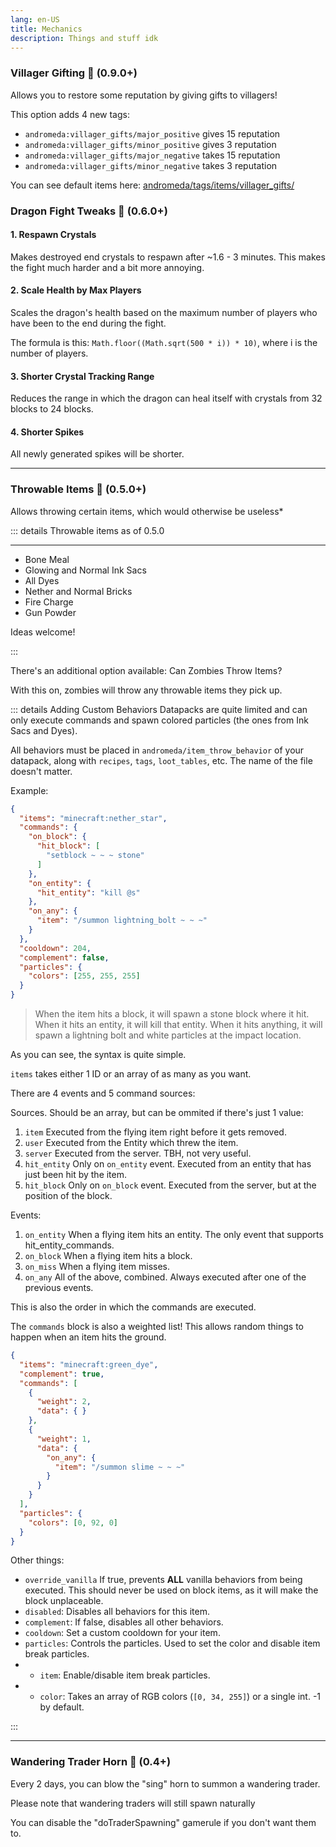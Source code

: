 ```yaml
---
lang: en-US
title: Mechanics
description: Things and stuff idk
---
```


### Villager Gifting 🎁 (0.9.0+)

Allows you to restore some reputation by giving gifts to villagers!

This option adds 4 new tags:
* `andromeda:villager_gifts/major_positive` gives 15 reputation
* `andromeda:villager_gifts/minor_positive` gives 3 reputation
* `andromeda:villager_gifts/major_negative` takes 15 reputation
* `andromeda:villager_gifts/minor_negative` takes 3 reputation

You can see default items here: [andromeda/tags/items/villager_gifts/](https://github.com/melontini/andromeda/tree/1.19-fabric/src/main/resources/data/andromeda/tags/items/villager_gifts)

### Dragon Fight Tweaks 🐉 (0.6.0+)

#### 1. Respawn Crystals

Makes destroyed end crystals to respawn after ~1.6 - 3 minutes. This makes the fight much harder and a bit more annoying.

#### 2. Scale Health by Max Players

Scales the dragon's health based on the maximum number of players who have been to the end during the fight.

The formula is this: `Math.floor((Math.sqrt(500 * i)) * 10)`, where i is the number of players.

#### 3. Shorter Crystal Tracking Range

Reduces the range in which the dragon can heal itself with crystals from 32 blocks to 24 blocks.

#### 4. Shorter Spikes

All newly generated spikes will be shorter.

***
### Throwable Items 🥏 (0.5.0+)

Allows throwing certain items, which would otherwise be useless*

::: details Throwable items as of 0.5.0

***

* Bone Meal
* Glowing and Normal Ink Sacs
* All Dyes
* Nether and Normal Bricks
* Fire Charge
* Gun Powder

Ideas welcome! 

:::

There's an additional option available: Can Zombies Throw Items?

With this on, zombies will throw any throwable items they pick up.

::: details Adding Custom Behaviors
Datapacks are quite limited and can only execute commands and spawn colored particles (the ones from Ink Sacs and Dyes).

All behaviors must be placed in `andromeda/item_throw_behavior` of your datapack, along with `recipes`, `tags`, `loot_tables`, etc. The name of the file doesn't matter.

Example:

```json
{
  "items": "minecraft:nether_star",
  "commands": {
    "on_block": {
      "hit_block": [
        "setblock ~ ~ ~ stone"
      ]
    },
    "on_entity": {
      "hit_entity": "kill @s"
    },
    "on_any": {
      "item": "/summon lightning_bolt ~ ~ ~"
    }
  },
  "cooldown": 204,
  "complement": false,
  "particles": {
    "colors": [255, 255, 255]
  }
}
```
> When the item hits a block, it will spawn a stone block where it hit. When it hits an entity, it will kill that entity. When it hits anything, it will spawn a lightning bolt and white particles at the impact location.

As you can see, the syntax is quite simple.

`items` takes either 1 ID or an array of as many as you want.

There are 4 events and 5 command sources:

Sources. Should be an array, but can be ommited if there's just 1 value:

1. `item` Executed from the flying item right before it gets removed.
2. `user` Executed from the Entity which threw the item.
3. `server` Executed from the server. TBH, not very useful.
4. `hit_entity` Only on `on_entity` event. Executed from an entity that has just been hit by the item.
5. `hit_block` Only on `on_block` event. Executed from the server, but at the position of the block.

Events:

1. `on_entity` When a flying item hits an entity. The only event that supports hit_entity_commands.
2. `on_block` When a flying item hits a block.
3. `on_miss` When a flying item misses.
4. `on_any` All of the above, combined. Always executed after one of the previous events.

This is also the order in which the commands are executed.

The `commands` block is also a weighted list! This allows random things to happen when an item hits the ground.

```json
{
  "items": "minecraft:green_dye",
  "complement": true,
  "commands": [
    {
      "weight": 2,
      "data": { }
    },
    {
      "weight": 1,
      "data": {
        "on_any": {
          "item": "/summon slime ~ ~ ~"
        }
      }
    }
  ],
  "particles": {
    "colors": [0, 92, 0]
  }
}
```

Other things:

- `override_vanilla` If true, prevents **ALL** vanilla behaviors from being executed. This should never be used on block items, as it will make the block unplaceable.
- `disabled`: Disables all behaviors for this item.
- `complement`: If false, disables all other behaviors.
- `cooldown`: Set a custom cooldown for your item.
- `particles`: Controls the particles. Used to set the color and disable item break particles.
- - `item`: Enable/disable item break particles.
- - `color`: Takes an array of RGB colors (`[0, 34, 255]`) or a single int. -1 by default.

:::

***
### Wandering Trader Horn 🐐 (0.4+)

Every 2 days, you can blow the "sing" horn to summon a wandering trader.

Please note that wandering traders will still spawn naturally

You can disable the "doTraderSpawning" gamerule if you don't want them to.


